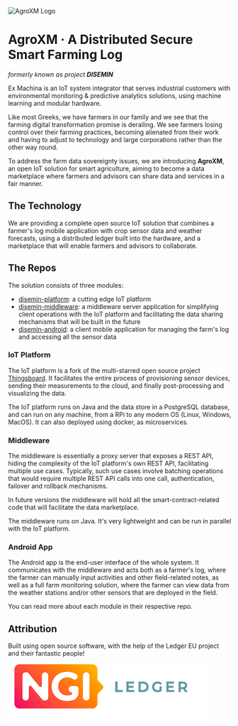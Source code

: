 ![AgroXM Logo](https://agro.exm.gr/wp-content/uploads/2020/12/logo-300x300.png)

# AgroXM · A Distributed Secure Smart Farming Log

_formerly known as project **DISEMIN**_


Ex Machina is an IoT system integrator that serves industrial customers with environmental monitoring & predictive analytics solutions, using machine learning and modular hardware.

Like most Greeks, we have farmers in our family and we see that the farming digital transformation promise is derailing.  We see farmers losing control over their farming practices, becoming alienated from their work and having to adjust to technology and large corporations rather than the other way round.

To address the farm data sovereignty issues, we are introducing **AgroXM**, an open IoT solution for smart agriculture, aiming to become a data marketplace where farmers and advisors can share data and services in a fair manner.

## The Technology

We are providing a complete open source IoT solution that combines a farmer's log mobile application with crop sensor data and weather forecasts, using a distributed ledger built into the hardware, and a marketplace that will enable farmers and advisors to collaborate.

## The Repos

The solution consists of three modules:

- [disemin-platform](https://github.com/LedgerProject/disemin-platform): a cutting edge IoT platform
- [disemin-middleware](https://github.com/LedgerProject/disemin-middleware): a middleware server application for simplifying client operations with the IoT platform and facilitating the data sharing mechanisms that will be built in the future
- [disemin-android](https://github.com/LedgerProject/disemin-android): a client mobile application for managing the farm's log and accessing all the sensor data

### IoT Platform

The IoT platform is a fork of the multi-starred open source project [Thingsboard](https://github.com/thingsboard/thingsboard). It facilitates the entire process of provisioning sensor devices, sending their measurements to the cloud, and finally post-processing and visualizing the data.

The IoT platform runs on Java and the data store in a PostgreSQL database, and can run on any machine, from a RPi to any modern OS (Linux, Windows, MacOS). It can also deployed using docker, as microservices.

### Middleware

The middleware is essentially a proxy server that exposes a REST API, hiding the complexity of the IoT platform's own REST API, facilitating multiple use cases. Typically, such use cases involve batching operations that would require multiple REST API calls into one call, authentication, failover and rollback mechanisms.

In future versions the middleware will hold all the smart-contract-related code that will facilitate the data marketplace.

The middleware runs on Java. It's very lightweight and can be run in parallel with the IoT platform.

### Android App

The Android app is the end-user interface of the whole system. It communicates with the middleware and acts both as a farmer's log, where the farmer can manually input activities and other field-related notes, as well as a full farm monitoring solution, where the farmer can view data from the weather stations and/or other sensors that are deployed in the field.

You can read more about each module in their respective repo.

## Attribution 

Built using open source software, with the help of the Ledger EU project and their fantastic people!

![Ledger Logo](../media/general/LedgerLogo.png)
